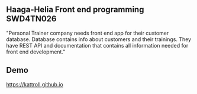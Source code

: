 ## Haaga-Helia Front end programming SWD4TN026
"Personal Trainer company needs front end app for their customer database. Database contains info about customers and their trainings. They have REST API and documentation that contains all information needed for front end development." 

## Demo 
https://kattroll.github.io
